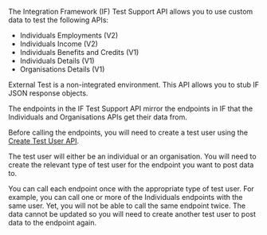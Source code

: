 The Integration Framework (IF) Test Support API allows you to use custom data to test the following APIs:

- Individuals Employments (V2)
- Individuals Income (V2)
- Individuals Benefits and Credits (V1)
- Individuals Details (V1)
- Organisations Details (V1)

External Test is a non-integrated environment. This API allows you to stub IF JSON response objects.

The endpoints in the IF Test Support API mirror the endpoints in IF that the Individuals and Organisations APIs get their data from.

Before calling the endpoints, you will need to create a test user using the [Create Test User API](https://developer.service.hmrc.gov.uk/api-documentation/docs/api/service/api-platform-test-user/1.0).

The test user will either be an individual or an organisation. You will need to create the relevant type of test user for the endpoint you want to post data to.

You can call each endpoint once with the appropriate type of test user. For example, you can call one or more of the Individuals endpoints with the same user. Yet, you will not be able to call the same endpoint twice. The data cannot be updated so you will need to create another test user to post data to the endpoint again. 
